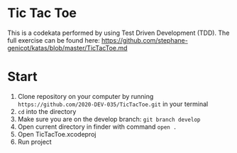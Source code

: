 #  Tic Tac Toe
This is a codekata performed by using Test Driven Development (TDD). The full exercise can be found here: <https://github.com/stephane-genicot/katas/blob/master/TicTacToe.md>

# Start
1. Clone repository on your computer by running `https://github.com/2020-DEV-035/TicTacToe.git` in your terminal
2. `cd` into the directory
3. Make sure you are on the develop branch: `git branch develop`
4. Open current directory in finder with command `open .`
5. Open TicTacToe.xcodeproj
6. Run project
